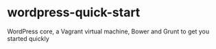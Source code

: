 # wordpress-quick-start
WordPress core, a Vagrant virtual machine, Bower and Grunt to get you started quickly
